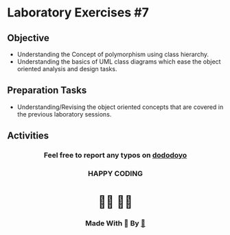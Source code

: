 # Laboratory Exercises #7

## Objective
- Understanding the Concept of polymorphism using class hierarchy.
- Understanding the basics of UML class diagrams which ease the object oriented analysis and design tasks.

## Preparation Tasks
- Understanding/Revising the object oriented concepts that are covered in the previous laboratory sessions.

## Activities

<center>

### Feel free to report any typos on [dododoyo](https://github.com/dododoyo)

### HAPPY CODING  
# 🧑‍💻 👨‍💻

### Made With 🖤 By  [🐬](https://github.com/dododoyo)

</center>

